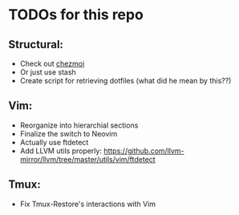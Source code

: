 # TODOs for this repo

## Structural:

+ Check out [chezmoi](https://www.chezmoi.io/)
+ Or just use stash
+ Create script for retrieving dotfiles (what did he mean by this??)

## Vim:

+ Reorganize into hierarchial sections
+ Finalize the switch to Neovim
+ Actually use ftdetect
+ Add LLVM utils properly: https://github.com/llvm-mirror/llvm/tree/master/utils/vim/ftdetect

## Tmux:

+ Fix Tmux-Restore's interactions with Vim

